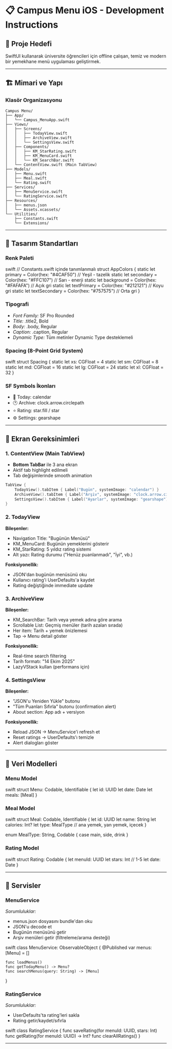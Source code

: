 # 📋 Campus Menu iOS - Development Instructions

## 🎯 Proje Hedefi

SwiftUI kullanarak üniversite öğrencileri için offline çalışan, temiz ve modern bir yemekhane menü uygulaması geliştirmek.

---

## 🏗️ Mimari ve Yapı

### Klasör Organizasyonu

```
Campus Menu/
├── App/
│   └── Campus_MenuApp.swift
├── Views/
│   ├── Screens/
│   │   ├── TodayView.swift
│   │   ├── ArchiveView.swift
│   │   └── SettingsView.swift
│   ├── Components/
│   │   ├── KM_StarRating.swift
│   │   ├── KM_MenuCard.swift
│   │   └── KM_SearchBar.swift
│   └── ContentView.swift (Main TabView)
├── Models/
│   ├── Menu.swift
│   ├── Meal.swift
│   └── Rating.swift
├── Services/
│   ├── MenuService.swift
│   └── RatingService.swift
├── Resources/
│   ├── menus.json
│   └── Assets.xcassets/
└── Utilities/
    ├── Constants.swift
    └── Extensions/
```

---

## 🎨 Tasarım Standartları

### Renk Paleti

swift
// Constants.swift içinde tanımlanmalı
struct AppColors {
static let primary = Color(hex: "#4CAF50") // Yeşil - tazelik
static let secondary = Color(hex: "#FFC107") // Sarı - enerji
static let background = Color(hex: "#FAFAFA") // Açık gri
static let textPrimary = Color(hex: "#212121") // Koyu gri
static let textSecondary = Color(hex: "#757575") // Orta gri
}

### Tipografi

- _Font Family:_ SF Pro Rounded
- _Title:_ .title2, Bold
- _Body:_ .body, Regular
- _Caption:_ .caption, Regular
- _Dynamic Type:_ Tüm metinler Dynamic Type desteklemeli

### Spacing (8-Point Grid System)

swift
struct Spacing {
static let xs: CGFloat = 4
static let sm: CGFloat = 8
static let md: CGFloat = 16
static let lg: CGFloat = 24
static let xl: CGFloat = 32
}

### SF Symbols İkonları

- 📅 Today: calendar
- 🕐 Archive: clock.arrow.circlepath
- ⭐ Rating: star.fill / star
- ⚙️ Settings: gearshape

---

## 📱 Ekran Gereksinimleri

### 1. ContentView (Main TabView)

- **Bottom TabBar** ile 3 ana ekran
- Aktif tab highlight edilmeli
- Tab değişimlerinde smooth animation

```swift
TabView {
    TodayView().tabItem { Label("Bugün", systemImage: "calendar") }
    ArchiveView().tabItem { Label("Arşiv", systemImage: "clock.arrow.circlepath") }
    SettingsView().tabItem { Label("Ayarlar", systemImage: "gearshape") }
}
```

### 2. TodayView

**Bileşenler:**

- Navigation Title: "Bugünün Menüsü"
- KM_MenuCard: Bugünün yemeklerini gösterir
- KM_StarRating: 5 yıldız rating sistemi
- Alt yazı: Rating durumu ("Henüz puanlanmadı", "İyi", vb.)

**Fonksiyonellik:**

- JSON'dan bugünün menüsünü oku
- Kullanıcı rating'i UserDefaults'a kaydet
- Rating değiştiğinde immediate update

### 3. ArchiveView

**Bileşenler:**

- KM_SearchBar: Tarih veya yemek adına göre arama
- Scrollable List: Geçmiş menüler (tarih azalan sırada)
- Her item: Tarih + yemek önizlemesi
- Tap → Menu detail göster

**Fonksiyonellik:**

- Real-time search filtering
- Tarih formatı: "14 Ekim 2025"
- LazyVStack kullan (performans için)

### 4. SettingsView

**Bileşenler:**

- "JSON'u Yeniden Yükle" butonu
- "Tüm Puanları Sıfırla" butonu (confirmation alert)
- About section: App adı + versiyon

**Fonksiyonellik:**

- Reload JSON → MenuService'i refresh et
- Reset ratings → UserDefaults'ı temizle
- Alert dialogları göster

---

## 💾 Veri Modelleri

### Menu Model

swift
struct Menu: Codable, Identifiable {
let id: UUID
let date: Date
let meals: [Meal]
}

### Meal Model

swift
struct Meal: Codable, Identifiable {
let id: UUID
let name: String
let calories: Int?
let type: MealType // ana yemek, yan yemek, içecek
}

enum MealType: String, Codable {
case main, side, drink
}

### Rating Model

swift
struct Rating: Codable {
let menuId: UUID
let stars: Int // 1-5
let date: Date
}

---

## 🔧 Servisler

### MenuService

_Sorumluluklar:_

- menus.json dosyasını bundle'dan oku
- JSON'u decode et
- Bugünün menüsünü getir
- Arşiv menüleri getir (filtreleme/arama desteği)

swift
class MenuService: ObservableObject {
@Published var menus: [Menu] = []

    func loadMenus()
    func getTodayMenu() -> Menu?
    func searchMenus(query: String) -> [Menu]

}

### RatingService

_Sorumluluklar:_

- UserDefaults'ta rating'leri sakla
- Rating getir/kaydet/sıfırla

swift
class RatingService {
func saveRating(for menuId: UUID, stars: Int)
func getRating(for menuId: UUID) -> Int?
func clearAllRatings()
}

---

